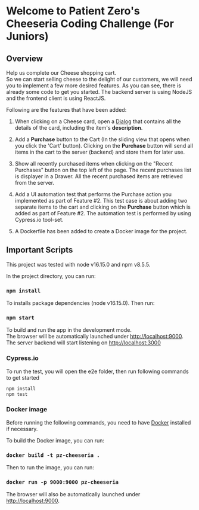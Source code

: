 # Welcome to Patient Zero's Cheeseria Coding Challenge (For Juniors)

## Overview

Help us complete our Cheese shopping cart.<br />
So we can start selling cheese to the delight of our customers, we will need you to implement a few more desired features. As you can see, there is already some code to get you started. The backend server is using NodeJS and the frontend client is using ReactJS.<br />

Following are the features that have been added:

1. When clicking on a Cheese card, open a [Dialog](https://material-ui.com/components/dialogs/#dialog) that contains all the details of the card, including the item's **description**.

2. Add a **Purchase** button to the Cart (In the sliding view that opens when you click the 'Cart' button). Clicking on the **Purchase** button will send all items in the cart to the server (backend) and store them for later use.

3. Show all recently purchased items when clicking on the "Recent Purchases" button on the top left of the page. The recent purchases list is displayer in a Drawer. All the recent purchased items are retrieved from the server.

4. Add a UI automation test that performs the Purchase action you implemented as part of Feature #2. This test case is about adding two separate items to the cart and clicking on the **Purchase** button which is added as part of Feature #2. The automation test is performed by using Cypress.io tool-set.

5. A Dockerfile has been added to create a Docker image for the project.

## Important Scripts

This project was tested with node v16.15.0 and npm v8.5.5.

In the project directory, you can run:

### `npm install`

To installs package dependencies (node v16.15.0). Then run:

### `npm start`

To build and run the app in the development mode.\
The browser will be automatically launched under [http://localhost:9000](http://localhost:9000).
The server backend will start listening on [http://localhost:3000](http://localhost:3000)

### Cypress.io

To run the test, you will open the e2e folder, then run following commands to get started

```bash
npm install
npm test
```

### Docker image

Before running the following commands, you need to have [Docker](https://docs.docker.com/get-docker/) installed if necessary.

To build the Docker image, you can run:

### `docker build -t pz-cheeseria .`

Then to run the image, you can run:

### `docker run -p 9000:9000 pz-cheeseria`

The browser will also be automatically launched under [http://localhost:9000](http://localhost:9000).

